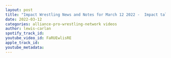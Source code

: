 ```yaml
---
layout: post
title: "Impact Wrestling News and Notes for March 12 2022 -  Impact talent officially gone from roster"
date: 2022-03-12
categories: alliance-pro-wrestling-network videos
author: lewis-carlan
spotify_track_id: 
youtube_video_id: FaRUEwlisRE
apple_track_id: 
youtube_metadata: 
---
```

